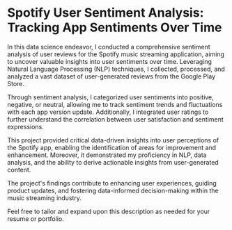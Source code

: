 # Spotify User Sentiment Analysis: Tracking App Sentiments Over Time

In this data science endeavor, I conducted a comprehensive sentiment analysis of user reviews for the Spotify music streaming application, aiming to uncover valuable insights into user sentiments over time. Leveraging Natural Language Processing (NLP) techniques, I collected, processed, and analyzed a vast dataset of user-generated reviews from the Google Play Store.

Through sentiment analysis, I categorized user sentiments into positive, negative, or neutral, allowing me to track sentiment trends and fluctuations with each app version update. Additionally, I integrated user ratings to further understand the correlation between user satisfaction and sentiment expressions.

This project provided critical data-driven insights into user perceptions of the Spotify app, enabling the identification of areas for improvement and enhancement. Moreover, it demonstrated my proficiency in NLP, data analysis, and the ability to derive actionable insights from user-generated content.

The project's findings contribute to enhancing user experiences, guiding product updates, and fostering data-informed decision-making within the music streaming industry.

Feel free to tailor and expand upon this description as needed for your resume or portfolio.




